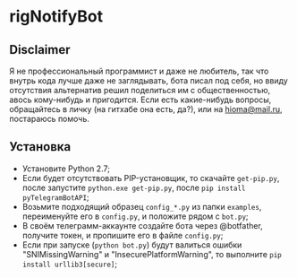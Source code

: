 # rigNotifyBot

## Disclaimer ##
Я не профессиональный программист и даже не любитель, так что внутрь кода лучше даже не заглядывать, бота писал под себя, но ввиду отсутствия альтернатив решил поделиться им с общественностью, авось кому-нибудь и пригодится.
Если есть какие-нибудь вопросы, обращайтесь в личку (на гитхабе она есть, да?), или на hioma@mail.ru, постараюсь помочь.

## Установка ##
* Установите Python 2.7;
* Если будет отсутствовать PIP-установщик, то скачайте `get-pip.py`, после запустите `python.exe get-pip.py`, после `pip install pyTelegramBotAPI`;
* Возьмите подходящий образец `config_*.py` из папки `examples`, переименуйте его в `config.py`, и положите рядом с `bot.py`;
* В своём телеграмм-аккаунте создайте бота через @botfather, получите токен, и пропишите его в файле `config.py`;
* Если при запуске (`python bot.py`) будут валиться ошибки "SNIMissingWarning" и "InsecurePlatformWarning", то выполните `pip install urllib3[secure]`;
